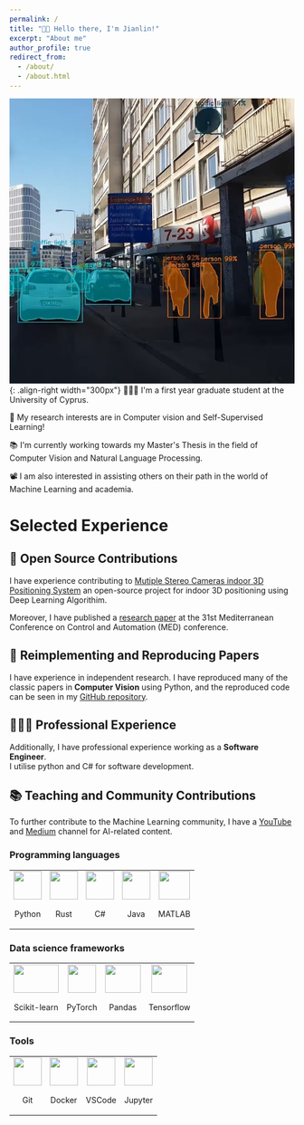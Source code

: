 ```yaml
---
permalink: /
title: "👋🏼 Hello there, I'm Jianlin!"
excerpt: "About me"
author_profile: true
redirect_from: 
  - /about/
  - /about.html
---
```


![Illustration of real-time image segmentation Algorithm](/images/image_segmentation.jpg){: .align-right width="300px"}
👨🏻‍💻 I'm a first year graduate student at the University of Cyprus.

🔬 My research interests are in Computer vision and Self-Supervised Learning!

📚 I'm currently working towards my Master's Thesis in the field of Computer Vision and Natural Language Processing.

📽️ I am also interested in assisting others on their path in the world of Machine Learning and academia.

# Selected Experience

## 🤖 Open Source Contributions
I have experience contributing to [Mutiple Stereo Cameras indoor 3D Positioning System](https://github.com/JYe9/multiple_OAK-D_cameras_3D_indoor_positioning) an open-source project for indoor 3D positioning using Deep Learning Algorithim.

Moreover, I have published a [research paper](https://jye9.github.io//publication/2023-06-26-CNN-based-Real-time-Forest-Fire-Detection-System) at the 31st Mediterranean Conference on Control and Automation (MED) conference.

## 📜 Reimplementing and Reproducing Papers
I have experience in independent research. I have reproduced many of the classic papers in **Computer Vision** using Python, and the reproduced code can be seen in my [GitHub repository](https://github.com/JYe9?tab=repositories).

<!-- Feel free to look at my specific [portfolio entry](https://jye9.github.io/publications/). -->

## 👨🏻‍🔬 Professional Experience
Additionally, I have professional experience working as a **Software Engineer**. \
I utilise python and C# for software development.

## 📚 Teaching and Community Contributions
To further contribute to the Machine Learning community, I have a [YouTube](https://www.youtube.com/@kristianye562) and [Medium](https://medium.com/@skristian266) channel for AI-related content.

### Programming languages

<table align="center" style="border-collapse: collapse; border: none;font-size:14px">
  <tr style="border: none;">
    <td style="border: none;">
    <div style="text-align: center;">
        <img class="center" width="50" height="50" src="https://cdn.freebiesupply.com/logos/large/2x/python-5-logo-png-transparent.png"/>
         <br/><p align="center">Python</p>
    </div>
    </td>
    <td style="border: none;">
      <div style="text-align: center;">
        <img class="center" width="50" height="50" src="https://cdn.icon-icons.com/icons2/2107/PNG/512/file_type_rust_icon_130185.png"/>
        <br/><p align="center">Rust</p>
      </div>
    </td>
    <td style="border: none;">
      <div style="text-align: center;">
        <img class="center" width="50" height="50" src="https://cdn.icon-icons.com/icons2/2415/PNG/512/csharp_original_logo_icon_146578.png"/>
        <br/><p align="center">C#</p>
      </div>
    </td>
    <td style="border: none;">
      <div style="text-align: center;">
        <img class="center" width="50" height="50" src="https://cdn.icon-icons.com/icons2/2699/PNG/512/java_logo_icon_169577.png"/>
        <br/><p align="center">Java</p>
      </div>
    </td>
    <td style="border: none;">
    <div style="text-align: center;">
        <img class="center" width="55" height="50" src="https://upload.wikimedia.org/wikipedia/commons/2/21/Matlab_Logo.png"/>
        <br/> <p align="center">MATLAB</p>
    </div>
    </td>
  </tr>
</table>


### Data science frameworks

<table align="center" style="border-collapse: collapse; border: none;">
  <tr style="border: none;">
    <td style="border: none;">
    <div style="text-align: center;">
        <img class="center" width="80" height="50" src="http://amueller.github.io/sklearn_014_015_pydata/sklearn-logo.png"/>
         <br/><p align="center">Scikit-learn</p>
    </div>
    </td>
    <td style="border: none;">
    <div style="text-align: center;">
        <img class="center" width="50" height="50" src="https://miro.medium.com/v2/resize:fit:5000/1*8AaAYxLb-VOgGUW8V8JXQA.png"/>
        <br/><p align="center"> PyTorch</p>
    </div>
    </td>
    <td style="border: none;">
    <div style="text-align: center;">
        <img class="center" width="63" height="50" src="https://pandas.pydata.org/static/img/pandas_mark.svg"/>
        <br/><p align="center"> Pandas</p>
    </div>
    </td>
    <td style="border: none;">
    <div style="text-align: center;">
        <img class="center" width="63" height="50" src="https://i1.wp.com/albertfattal.com/wp-content/uploads/2018/03/Tensorflow_logo.svg.png?ssl=1"/>
        <br/><p align="center"> Tensorflow</p>
    </div>
    </td>
  </tr>
</table>


### Tools

<table align="center" style="border-collapse: collapse; border: none;">
  <tr style="border: none;">
    <td style="border: none;">
      <div style="text-align: center;">
        <img class="center" width="50" height="50" src="https://iconape.com/wp-content/png_logo_vector/git-icon.png"/>
         <br/><p align="center">Git</p>
      </div>
    </td>
    <td style="border: none;">
    <div style="text-align: center;">
        <img class="center" width="50" height="50" src="https://iconape.com/wp-content/files/fr/370801/svg/docker-icon-logo-icon-png-svg.png"/>
        <br/><p align="center"> Docker</p>
    </div>
    </td>
    <td style="border: none;">
    <div style="text-align: center;">
        <img class="center" width="50" height="50" src="https://mobilemancerblog.blob.core.windows.net/blog/2020/08/vs-code-logo-transp.png"/>
        <br/> <p align="center">VSCode</p>
    </div>
    </td>
    <td style="border: none;">
    <div style="text-align: center;">
        <img class="center" width="50" height="50" src="https://pbs.twimg.com/profile_images/954072623410917376/fGBUdNf_.jpg"/>
        <br/><p align="center"> Jupyter</p>
    </div>
    </td>
  </tr>
</table>

